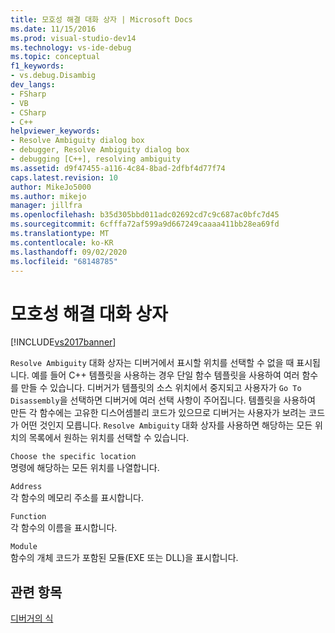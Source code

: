 ```yaml
---
title: 모호성 해결 대화 상자 | Microsoft Docs
ms.date: 11/15/2016
ms.prod: visual-studio-dev14
ms.technology: vs-ide-debug
ms.topic: conceptual
f1_keywords:
- vs.debug.Disambig
dev_langs:
- FSharp
- VB
- CSharp
- C++
helpviewer_keywords:
- Resolve Ambiguity dialog box
- debugger, Resolve Ambiguity dialog box
- debugging [C++], resolving ambiguity
ms.assetid: d9f47455-a116-4c84-8bad-2dfbf4d77f74
caps.latest.revision: 10
author: MikeJo5000
ms.author: mikejo
manager: jillfra
ms.openlocfilehash: b35d305bbd011adc02692cd7c9c687ac0bfc7d45
ms.sourcegitcommit: 6cfffa72af599a9d667249caaaa411bb28ea69fd
ms.translationtype: MT
ms.contentlocale: ko-KR
ms.lasthandoff: 09/02/2020
ms.locfileid: "68148785"
---
```

# <a name="resolve-ambiguity-dialog-box"></a>모호성 해결 대화 상자
[!INCLUDE[vs2017banner](../includes/vs2017banner.md)]

`Resolve Ambiguity` 대화 상자는 디버거에서 표시할 위치를 선택할 수 없을 때 표시됩니다. 예를 들어 C++ 템플릿을 사용하는 경우 단일 함수 템플릿을 사용하여 여러 함수를 만들 수 있습니다. 디버거가 템플릿의 소스 위치에서 중지되고 사용자가 `Go To Disassembly`을 선택하면 디버거에 여러 선택 사항이 주어집니다. 템플릿을 사용하여 만든 각 함수에는 고유한 디스어셈블리 코드가 있으므로 디버거는 사용자가 보려는 코드가 어떤 것인지 모릅니다. `Resolve Ambiguity` 대화 상자를 사용하면 해당하는 모든 위치의 목록에서 원하는 위치를 선택할 수 있습니다.  
  
 `Choose the specific location`  
 명령에 해당하는 모든 위치를 나열합니다.  
  
 `Address`  
 각 함수의 메모리 주소를 표시합니다.  
  
 `Function`  
 각 함수의 이름을 표시합니다.  
  
 `Module`  
 함수의 개체 코드가 포함된 모듈(EXE 또는 DLL)을 표시합니다.  
  
## <a name="see-also"></a>관련 항목  
 [디버거의 식](../debugger/expressions-in-the-debugger.md)
